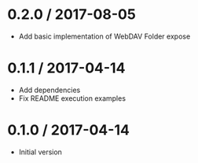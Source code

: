 # 0.2.0 / 2017-08-05

  * Add basic implementation of WebDAV Folder expose

# 0.1.1 / 2017-04-14

  * Add dependencies
  * Fix README execution examples

# 0.1.0 / 2017-04-14

  * Initial version